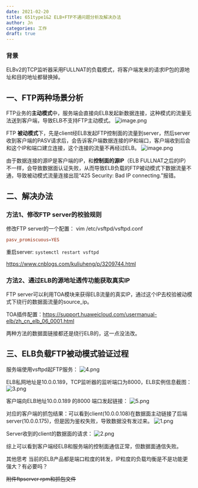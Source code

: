 ```yaml
---
date: 2021-02-20
title: 651type1&2 ELB+FTP不通问题分析及解决办法
author: Jn
categories: 工作
draft: true
---
```


### 背景
ELBv2的TCP监听器采用FULLNAT的负载模式，将客户端发来的请求IP包的源地址和目的地址都替换掉。

## 一、FTP两种场景分析
FTP业务的**主动模式**中，服务端会直接向ELB发起新数据连接，这种模式的流量无法送到客户端，导致ELB不支持FTP主动模式。
![image.png](http://image.huawei.com/tiny-lts/v1/images/726f67563d24683f2b33eeccc5e0e656_554x136.png@900-0-90-f.png)

FTP **被动模式**下，先是client经ELB发起FTP控制面的流量到server，然后server收到客户端的PASV请求后，会告诉客户端数据连接的IP和端口，客户端收到后会和这个IP和端口建立连接，这个连接的流量不再经过ELB。
![image.png](http://image.huawei.com/tiny-lts/v1/images/46fd5c4ad3a0c869d6287c88f52b704b_540x127.png@900-0-90-f.png)

由于数据连接的源IP是客户端的IP，和**控制面的源IP**（ELB FULLNAT之后的IP）不一样，会导致数据面认证失败，从而导致ELB负载的FTP被动模式下数据流量不通，导致被动模式流量连接出现“425 Security: Bad IP connecting.”报错。

## 二、解决办法
### 方法1、修改FTP server的校验规则

修改FTP server的一个配置：
vim /etc/vsftpd/vsftpd.conf
```conf
pasv_promiscuous=YES
```
重启server: `systemctl restart vsftpd`

https://www.cnblogs.com/kuliuheng/p/3209744.html

### 方法2、通过ELB的源地址透传功能获取真实IP
FTP server可以利用TOA模块来获得ELB流量的真实IP，通过这个IP去校验被动模式下绕行的数据面流量的source_ip。

TOA插件配置：https://support.huaweicloud.com/usermanual-elb/zh_cn_elb_06_0001.html

两种方法的数据面链接都还是绕行ELB的，这一点没法改。

## 三、ELB负载FTP被动模式验证过程

服务端使用vsftpd起FTP服务：
![4.png](http://image.huawei.com/tiny-lts/v1/images/695dea444cdf3edba3d8525535e1d0d5_812x118.png@900-0-90-f.png)

ELB私网地址是10.0.0.189，TCP监听器的监听端口为8000，ELB实例信息截图：
![3.png](http://image.huawei.com/tiny-lts/v1/images/70548f31d9f2a84064f36c2761fd41d9_1604x576.png@900-0-90-f.png)

客户端向ELB地址10.0.0.189 的8000 端口发起链接：
![5.png](http://image.huawei.com/tiny-lts/v1/images/6caf959f5649a0d0bae676ed5d9c795a_459x267.png@900-0-90-f.png)

对应的客户端的抓包结果：可以看到client(10.0.0.108)在数据面主动链接了后端server(10.0.0.175)，但是因为鉴权失败，导致数据没有发过来。
![1.png](http://image.huawei.com/tiny-lts/v1/images/bb25c093599d34bfc4f996a22add0b67_1774x582.png@900-0-90-f.png)


Server收到的client的数据面的请求：
![2.png](http://image.huawei.com/tiny-lts/v1/images/62ef9b69d409dadbc39e2b262ddc9423_1811x291.png@900-0-90-f.png)

综上可以看到客户端经ELB和服务端的控制面通信正常，但数据面通信失败。

其他思考
当前的ELB产品都是端口粒度的转发，IP粒度的负载均衡是不是功能更强大？有必要吗？

~~附件ftpserver rpm和抓包文件~~





